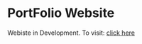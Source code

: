 # PortFolio Website

Webiste in Development. 
To visit: [click here](https://sankalpjain99.github.io/PortFolio-Website/)
